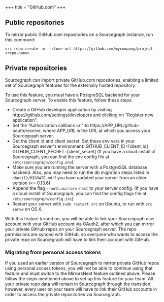 +++
title = "GitHub.com"
+++

## Public repositories

To mirror public GitHub.com repositories on a Sourcegraph instance, run this command:

```
src repo create -m --clone-url https://github.com/mycompany/project <repo-name>
```

## Private repositories

Sourcegraph can import private GitHub.com repositories, enabling a limited set of
Sourcegraph features for the externally hosted repository.

To use this feature, you must have a PostgreSQL backend for your Sourcegraph server.
To enable this feature, follow these steps:

- Create a GitHub developer application by visiting https://github.com/settings/developers
  and clicking on "Register new application".
- Set the "Authorization callback url" to https://APP_URL/github-oauth/receive, where
  APP_URL is the URL at which you access your Sourcegraph server.
- Get the client id and client secret. Set these env vars in your Sourcegraph server's
  environment:
  GITHUB_CLIENT_ID=[client_id]
  GITHUB_CLIENT_SECRET=[client_secret]
  (If you have a cloud install of Sourcegraph, you can find the env config file at
  `/etc/sourcegraph/config.env`)
- Make sure you are running the server with a PostgreSQL database backend. Also, you may need to
  run the db migration steps listed in `dbutil2/MIGRATE.md` if you have updated your server
  from an older version (<= 0.13.6)
- Append the flag `--auth.mirrors-next` to your server config. (If you have a cloud install of
  Sourcegraph, you can find the config flags file at `/etc/sourcegraph/config.ini`)
- Restart your server with `sudo restart src` on Ubuntu, or run with `src serve` on OS X.

With this feature turned on, you will be able to link your Sourcegraph user account with
your GitHub account via OAuth2, after which you can mirror your private GitHub repos on
your Sourcegraph server. The repo permissions are synced with GitHub, so everyone
who wants to access the private repo on Sourcegraph will have to link their account
with GitHub.

### Migrating from personal access tokens

If you used an earlier version of Sourcegraph to mirror private GitHub repos using personal
access tokens, you will not be able to continue using that feature and must switch to the
MirrorsNext feature outlined above. Please follow the steps mentioned above to set up this
feature for your team. All your private repo data will remain in Sourcegraph through the
transition; however, every user on your team will have to link their GitHub accounts in
order to access the private repositories via Sourcegraph.
